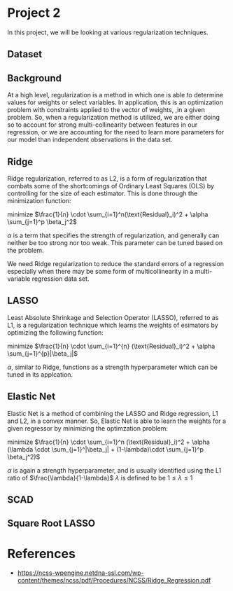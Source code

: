# Project 2
In this project, we will be looking at various regularization techniques. 

## Dataset

## Background
At a high level, regularization is a method in which one is able to determine values for weights or select variables. In application,
this is an optimization problem with constraints applied to the vector of weights,  ,in a given problem. So, when a regularization method is utilized, we are 
either doing so to account for strong multi-collinearity between features in our regression, or we are accounting for the need to learn more 
parameters for our model than independent observations in the data set.


## Ridge
Ridge regularization, referred to as L2, is a form of regularization that combats some of the shortcomings of Ordinary Least Squares (OLS) 
by controlling for the size of each estimator. This is done through the minimization function:

minimize $\frac{1}{n} \cdot \sum_{i=1}^n(\text{Residual}_i)^2 + \alpha \sum_{j=1}^p \beta_j^2$

$\alpha$ is a term that specifies the strength of regularization, and generally can neither be too strong nor too weak. This parameter can be tuned based on the problem.

We need Ridge regularization to reduce the standard errors of a regression especially when there may be some form of multicollinearity in a multi-variable
regression data set. 

## LASSO
Least Absolute Shrinkage and Selection Operator (LASSO), referred to as L1, is a regularization technique which learns the weights of esimators by 
optimizing the following function:

minimize $\frac{1}{n} \cdot \sum_{i=1}^{n} (\text{Residual}_i)^2 + \alpha \sum_{j=1}^{p}|\beta_j|$

$\alpha$, similar to Ridge, functions as a strength hyperparameter which can be tuned in its applcation.


## Elastic Net
Elastic Net is a method of combining the LASSO and Ridge regression, L1 and L2, in a convex manner. So, Elastic Net is able to learn the weights for a given regressor
by minimizing the optimzation problem:

minimize $\frac{1}{n} \cdot \sum_{i=1}^n (\text{Residual}_i)^2 + \alpha (\lambda \cdot \sum_{j=1}^|\beta_j| + (1-\lambda)\cdot \sum_{j=1}^p \beta_j^2)$

$\alpha$ is again a strength hyperparameter, and is usually identified using the L1 ratio of $\frac{\lambda}{1-\lambda}$
$\lambda$ is defined to be $1 \le \lambda \le 1$

## SCAD

## Square Root LASSO



# References
 - https://ncss-wpengine.netdna-ssl.com/wp-content/themes/ncss/pdf/Procedures/NCSS/Ridge_Regression.pdf
